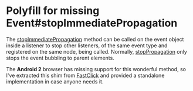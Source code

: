 # Polyfill for missing Event#stopImmediatePropagation

The [stopImmediatePropagation](https://developer.mozilla.org/en-US/docs/DOM/event.stopImmediatePropagation) method can be called on the event object inside a listener to stop other listeners, of the same event type and registered on the same node, being called. Normally, [stopPropagation](https://developer.mozilla.org/en-US/docs/DOM/event.stopPropagation) only stops the event bubbling to parent elements.

The **Android 2** browser has missing support for this wonderful method, so I've extracted this shim from [FastClick](https://github.com/ftlabs/fastclick) and provided a standalone implementation in case anyone needs it.
